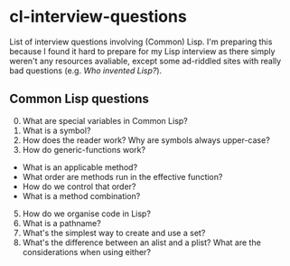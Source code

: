 # cl-interview-questions
List of interview questions involving (Common) Lisp. 
I'm preparing this because I found it hard to prepare for my Lisp interview as there simply weren't any resources avaliable, except some ad-riddled sites with really bad questions (e.g. _Who invented Lisp?_).

## Common Lisp questions
0. What are special variables in Common Lisp?
1. What is a symbol?
2. How does the reader work? Why are symbols always upper-case?
3. How do generic-functions work? 
  * What is an applicable method?
  * What order are methods run in the effective function?
  * How do we control that order?
  * What is a method combination? 
5. How do we organise code in Lisp?
6. What is a pathname? 
7. What's the simplest way to create and use a set?
8. What's the difference between an alist and a plist? What are the considerations when using either?
